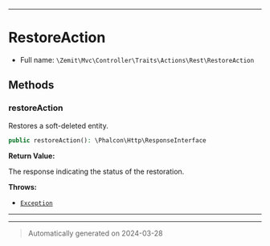 ***

# RestoreAction





* Full name: `\Zemit\Mvc\Controller\Traits\Actions\Rest\RestoreAction`




## Methods


### restoreAction

Restores a soft-deleted entity.

```php
public restoreAction(): \Phalcon\Http\ResponseInterface
```









**Return Value:**

The response indicating the status of the restoration.



**Throws:**

- [`Exception`](../../../../../../Exception.md)



***

***
> Automatically generated on 2024-03-28

